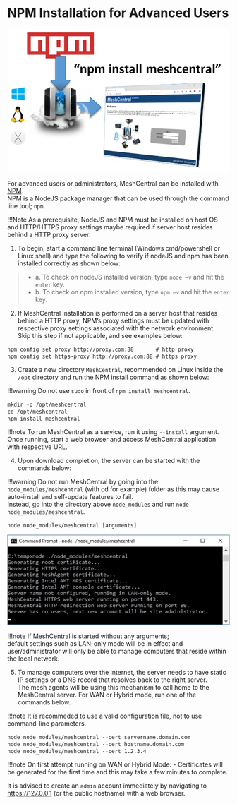 # NPM Installation for Advanced Users

![](images/2022-05-16-23-47-36.jpg)

For advanced users or administrators, MeshCentral can be installed with [NPM](https://www.npmjs.com/).<br>
NPM is a NodeJS package manager that can be used through the command line tool; `npm`. 

!!!Note
    As a prerequisite, NodeJS and NPM must be installed on host OS and HTTP/HTTPS proxy settings maybe required if server host resides behind a HTTP proxy server. 

1. To begin, start a command line terminal (Windows cmd/powershell or Linux shell) and type the following to verify if nodeJS and npm has been installed correctly as shown below:
> - a. To check on nodeJS installed version, type `node –v` and hit the `enter` key.
> - b. To check on npm installed version, type `npm –v` and hit the `enter` key.

2. If MeshCentral installation is performed on a server host that resides behind a HTTP proxy, NPM’s proxy settings must be updated with respective proxy settings associated with the network environment.<br>
Skip this step if not applicable, and see examples below:

```
npm config set proxy http://proxy.com:88       # http proxy
npm config set https-proxy http://proxy.com:88 # https proxy
```

3. Create a new directory `MeshCentral`, recommended on Linux inside the `/opt` directory and run the NPM install command as shown below:

!!!warning
    Do not use `sudo` in front of `npm install meshcentral`.

```
mkdir -p /opt/meshcentral
cd /opt/meshcentral
npm install meshcentral
```

!!!note
    To run MeshCentral as a service, run it using `--install` argument. Once running, start a web browser and access MeshCentral application with respective URL.

4. Upon download completion, the server can be started with the commands below:

!!!warning
    Do not run MeshCentral by going into the `node_modules/meshcentral` (with cd for example) folder as this may cause auto-install and self-update features to fail.<br>
    Instead, go into the directory above `node_modules` and run `node node_modules/meshcentral`.

```
node node_modules/meshcentral [arguments]
```

![](images/2022-05-16-23-53-08.jpg)

!!!note
    If MeshCentral is started without any arguments;<br>
    default settings such as LAN-only mode will be in effect and user/administrator will only be able to manage computers that reside within the local network.

5. To manage computers over the internet, the server needs to have static IP settings or a DNS record that resolves back to the right server.<br>
The mesh agents will be using this mechanism to call home to the MeshCentral server. For WAN or Hybrid mode, run one of the commands below.<br>

!!!note
    It is recommeded to use a valid configuration file, not to use command-line parameters.

```
node node_modules/meshcentral --cert servername.domain.com
node node_modules/meshcentral --cert hostname.domain.com
node node_modules/meshcentral --cert 1.2.3.4
```

!!!note
    On first attempt running on WAN or Hybrid Mode:
    - Certificates will be generated for the first time and this may take a few minutes to complete. 

It is advised to create an `admin` account immediately by navigating to https://127.0.0.1 (or the public hostname) with a web browser. 
